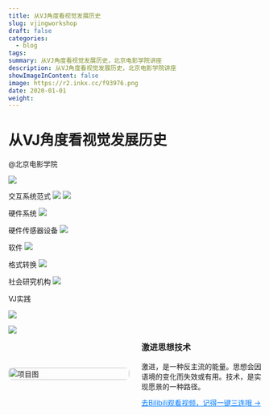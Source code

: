 ```yaml
---
title: 从VJ角度看视觉发展历史
slug: vjingworkshop
draft: false
categories:
  - blog
tags:
summary: 从VJ角度看视觉发展历史，北京电影学院讲座
description: 从VJ角度看视觉发展历史，北京电影学院讲座
showImageInContent: false
image: https://r2.inkx.cc/f93976.png
date: 2020-01-01
weight:
---
```

# 从VJ角度看视觉发展历史
@北京电影学院

![](https://r2.inkx.cc/8645ca.png)




交互系统范式
![](https://r2.inkx.cc/3169ec.png)
![](https://r2.inkx.cc/866f67.png)

硬件系统
![](https://r2.inkx.cc/08e9d1.png)

硬件传感器设备
![](https://r2.inkx.cc/9dc4a2.png)

软件
![](https://r2.inkx.cc/0b476d.png)

格式转换
![](https://r2.inkx.cc/ab5598.png)


社会研究机构
![](https://r2.inkx.cc/60f9d5.png)

VJ实践

![](https://r2.inkx.cc/94cf2d.png)

![](https://r2.inkx.cc/f93976.png)



<div style="display: flex; gap: 24px; align-items: center; margin-bottom: 32px;">
  <div style="flex: 1;">
    <img src="https://r2.inkx.cc/20250706140205855.png" alt="项目图" style="width:100%; border-radius:8px;" />
  </div>
  <div style="flex: 1;">
    <h3 style="margin-top: 0;">激进思想技术</h3>
    <p style="margin: 0 0 12px;">激进，是一种反主流的能量。思想会因语境的变化而失效或有用。技术，是实现愿景的一种路径。
    </p>
    <a href="https://space.bilibili.com/10830102" style="color: #007BFF; text-decoration: underline;">去Bilibili观看视频，记得一键三连哦 →</a>
  </div>
</div>